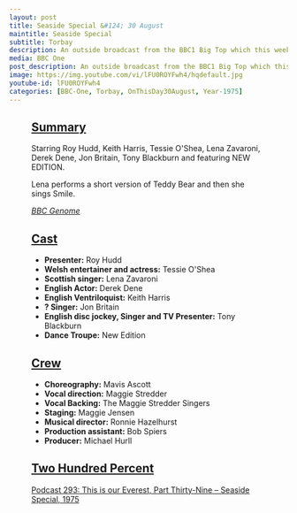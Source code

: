 ```yaml
---
layout: post
title: Seaside Special &#124; 30 August
maintitle: Seaside Special
subtitle: Torbay
description: An outside broadcast from the BBC1 Big Top which this week visits Torbay. Starring Roy Hudd, Keith Harris, Tessie O'Shea, Lena Zavaroni, Derek Dene, Jon Britain, Tony Blackburn and featuring NEW EDITION.
media: BBC One
post_description: An outside broadcast from the BBC1 Big Top which this week visits Torbay. Starring Roy Hudd, Keith Harris, Tessie O'Shea, Lena Zavaroni, Derek Dene, Jon Britain, Tony Blackburn and featuring NEW EDITION.
image: https://img.youtube.com/vi/lFU0ROYFwh4/hqdefault.jpg
youtube-id: lFU0ROYFwh4
categories: [BBC-One, Torbay, OnThisDay30August, Year-1975]
---
```


<figure class="fig3">
<div class="CardLayout">
<div class="CardItem">
<h2 id="infobox1" class="infobox"><a href="#infobox1">Summary</a></h2>
<div class="CardItem split">
<p>Starring Roy Hudd, Keith Harris, Tessie O'Shea, Lena Zavaroni, Derek Dene, Jon Britain, Tony Blackburn and featuring NEW EDITION.</p>
<p>Lena performs a short version of Teddy Bear and then she sings Smile.</p>
<cite><a class="external-link" href="https://genome.ch.bbc.co.uk/schedules/service_bbc_one_london/1975-08-30#at-18.10">BBC Genome</a></cite>
</div></div></div>
</figure>

<figure class="fig3">
<div class="CardLayout">
<div class="CardItem">
<h2 id="infobox2" class="infobox"><a href="#infobox2">Cast</a></h2>
<div class="CardItem split">
<ul>
<li><strong>Presenter:</strong> Roy Hudd</li>
<li><strong>Welsh entertainer and actress:</strong> Tessie O'Shea</li>
<li><strong>Scottish singer:</strong> Lena Zavaroni</li>
<li><strong>English Actor:</strong> Derek Dene</li>
<li><strong>English Ventriloquist:</strong> Keith Harris</li>
<li><strong>? Singer:</strong> Jon Britain</li>
<li><strong>English disc jockey, Singer and TV Presenter:</strong> Tony Blackburn</li>
<li><strong>Dance Troupe:</strong> New Edition</li>
</ul>
</div></div></div>
</figure>

<figure class="fig3">
<div class="CardLayout">
<div class="CardItem">
<h2 id="infobox3" class="infobox"><a href="#infobox3">Crew</a></h2>
<div class="CardItem split">
<ul>
<li><strong>Choreography:</strong> Mavis Ascott</li>
<li><strong>Vocal direction:</strong> Maggie Stredder</li>
<li><strong>Vocal Backing:</strong> The Maggie Stredder Singers</li>
<li><strong>Staging:</strong> Maggie Jensen</li>
<li><strong>Musical director:</strong> Ronnie Hazelhurst</li>
<li><strong>Production assistant:</strong> Bob Spiers</li>
<li><strong>Producer:</strong> Michael Hurll</li>
</ul>
</div></div></div>
</figure>

<figure class="fig3">
<div class="CardLayout">
<div class="CardItem">
<h2 id="infobox4" class="infobox"><a href="#infobox4">Two Hundred Percent</a></h2>
<div class="CardItem split">
<a href="/discography/podcasts/2021-04-29-two-hundred-percent">Podcast 293: This is our Everest, Part Thirty-Nine – Seaside Special, 1975</a>
</div></div></div>
</figure>
